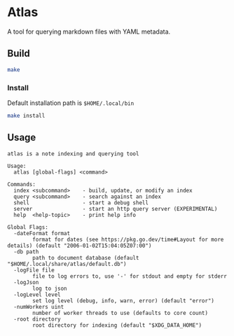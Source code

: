 # Atlas

A tool for querying markdown files with YAML metadata.

## Build

```bash
make
```

### Install

Default installation path is `$HOME/.local/bin`

```bash
make install
```

## Usage

```
atlas is a note indexing and querying tool

Usage:
  atlas [global-flags] <command>

Commands:
  index <subcommand>    - build, update, or modify an index
  query <subcommand>    - search against an index
  shell                 - start a debug shell
  server                - start an http query server (EXPERIMENTAL)
  help  <help-topic>    - print help info

Global Flags:
  -dateFormat format
    	format for dates (see https://pkg.go.dev/time#Layout for more details) (default "2006-01-02T15:04:05Z07:00")
  -db path
    	path to document database (default "$HOME/.local/share/atlas/default.db")
  -logFile file
    	file to log errors to, use '-' for stdout and empty for stderr
  -logJson
    	log to json
  -logLevel level
    	set log level (debug, info, warn, error) (default "error")
  -numWorkers uint
    	number of worker threads to use (defaults to core count)
  -root directory
    	root directory for indexing (default "$XDG_DATA_HOME")
```
